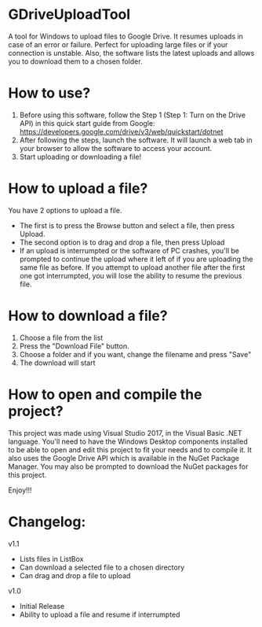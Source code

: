 # GDriveUploadTool
A tool for Windows to upload files to Google Drive. It resumes uploads in case of an error or failure. Perfect for uploading large files or if your connection is unstable. Also, the software lists the latest uploads and allows you to download them to a chosen folder.

# How to use?
1. Before using this software, follow the Step 1 (Step 1: Turn on the Drive API) in this quick start guide from Google: https://developers.google.com/drive/v3/web/quickstart/dotnet
2. After following the steps, launch the software. It will launch a web tab in your browser to allow the software to access your account.
3. Start uploading or downloading a file!

# How to upload a file?
You have 2 options to upload a file. 
* The first is to press the Browse button and select a file, then press Upload. 
* The second option is to drag and drop a file, then press Upload
* If an upload is interrumpted or the software of PC crashes, you'll be prompted to continue the upload where it left of if you are uploading the same file as before. If you attempt to upload another file after the first one got interrumpted, you will lose the ability to resume the previous file.

# How to download a file?
1. Choose a file from the list
2. Press the "Download File" button.
3. Choose a folder and if you want, change the filename and press "Save"
4. The download will start

# How to open and compile the project?
This project was made using Visual Studio 2017, in the Visual Basic .NET language. You'll need to have the Windows Desktop components installed to be able to open and edit this project to fit your needs and to compile it. It also uses the Google Drive API which is available in the NuGet Package Manager. You may also be prompted to download the NuGet packages for this project.

Enjoy!!!

# Changelog:
v1.1 
- Lists files in ListBox
- Can download a selected file to a chosen directory
- Can drag and drop a file to upload

v1.0
- Initial Release
- Ability to upload a file and resume if interrumpted
